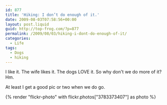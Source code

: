 ```yaml
---
id: 877
title: 'Hiking: I don’t do enough of it.'
date: 2009-08-03T07:58:56+00:00
layout: post.liquid
guid: http://top-frog.com/?p=877
permalink: /2009/08/03/hiking-i-dont-do-enough-of-it/
categories:
  - Life
tags:
  - Dogs
  - hiking
---
```

I like it. The wife likes it. The dogs LOVE it. So why don't we do more of it? Hm.

At least I get a good pic or two when we do go.

{% render "flickr-photo" with flickr.photos["3783373407"] as photo %}
